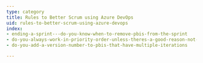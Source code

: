 ```yaml
---
type: category
title: Rules to Better Scrum using Azure DevOps
uid: rules-to-better-scrum-using-azure-devops
index:
- ending-a-sprint---do-you-know-when-to-remove-pbis-from-the-sprint
- do-you-always-work-in-priority-order-unless-theres-a-good-reason-not-to
- do-you-add-a-version-number-to-pbis-that-have-multiple-iterations

---
```




